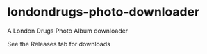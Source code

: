 # londondrugs-photo-downloader
A London Drugs Photo Album downloader

See the Releases tab for downloads
